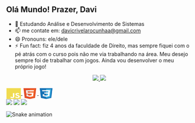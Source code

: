## Olá Mundo! Prazer, Davi

- 🌱 Estudando Análise e Desenvolvimento de Sistemas
- 📫 me contate em: davicrivelarocunhaa@gmail.com
- 😄 Pronouns: ele/dele
- ⚡ Fun fact: fiz 4 anos da faculdade de Direito, mas sempre fiquei com o pé atrás com o curso pois não me via trabalhando na área. Meu desejo sempre foi de trabalhar com jogos. Ainda vou desenvolver o meu próprio jogo!

<div align="center">
  <a href="https://github.com/CrivelaroCunha">
  <img height="180em" src="https://github-readme-stats.vercel.app/api?username=CrivelaroCunha&show_icons=true&theme=dark&include_all_commits=true&count_private=true"/>
  <img height="180em" src="https://github-readme-stats.vercel.app/api/top-langs/?username=CrivelaroCunha&layout=compact&langs_count=7&theme=dark"/>
</div>

<div style="display: inline_block"><br>
  <img align="center" alt="Rafa-Js" height="30" width="40" src="https://raw.githubusercontent.com/devicons/devicon/master/icons/javascript/javascript-plain.svg">
  <img align="center" alt="Rafa-HTML" height="30" width="40" src="https://raw.githubusercontent.com/devicons/devicon/master/icons/html5/html5-original.svg">
  <img align="center" alt="Rafa-CSS" height="30" width="40" src="https://raw.githubusercontent.com/devicons/devicon/master/icons/css3/css3-original.svg">
  </div>
  
  <div>
  <a href="https://instagram.com/crivelarodavi" target="_blank"><img src="https://img.shields.io/badge/-Instagram-%23E4405F?style=for-the-badge&logo=instagram&logoColor=white" target="_blank"></a>
  <a href="https://www.linkedin.com/in/https://www.linkedin.com/in/davi-crivelaro-13429b21b/" target="_blank"><img src="https://img.shields.io/badge/-LinkedIn-%230077B5?style=for-the-badge&logo=linkedin&logoColor=white" target="_blank"></a> 
<a href="https://www.facebook.com/davi.crivelaro/" target="_blank"><img src="https://img.shields.io/badge/Facebook-1877F2?style=for-the-badge&logo=facebook&logoColor=white" target="blank"></a>

  </div>
   
![Snake animation](https://github.com/CrivelaroCunha/blob/output/github-contribution-grid-snake.svg)
